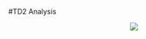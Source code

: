 #TD2 Analysis
<p align="center">
<img src=https://user-images.githubusercontent.com/78244259/183783918-856ecbe7-61a0-4997-b76b-efc75fce95e0.png>

</p>
